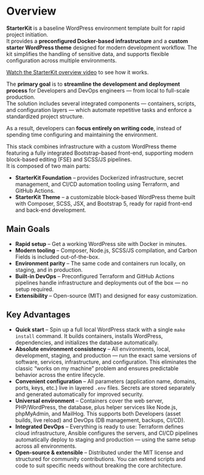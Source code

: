 # Overview

**StarterKit** is a baseline WordPress environment template built for rapid project initiation.  
It provides a **preconfigured Docker-based infrastructure** and a **custom starter WordPress theme** designed for modern development workflow. The kit simplifies the handling of sensitive data, and supports flexible configuration across multiple environments.

[Watch the StarterKit overview video](https://youtu.be/uCQcxhVUsdc) to see how it works.

The **primary goal** is to **streamline the development and deployment process** for Developers and DevOps engineers — from local to full-scale production.  
The solution includes several integrated components — containers, scripts, and configuration layers — which automate repetitive tasks and enforce a standardized project structure.

As a result, developers can **focus entirely on writing code**, instead of spending time configuring and maintaining the environment.

This stack combines infrastructure with a custom WordPress theme featuring a fully integrated Bootstrap-based front-end, supporting modern block-based editing (FSE) and SCSS/JS pipelines.  
It is composed of two main parts:

- **StarterKit Foundation** – provides Dockerized infrastructure, secret management, and CI/CD automation tooling using Terraform, and GitHub Actions.
- **StarterKit Theme** – a customizable block-based WordPress theme built with Composer, SCSS, JSX, and Bootstrap 5, ready for rapid front-end and back-end development.

## Main Goals

- **Rapid setup** – Get a working WordPress site with Docker in minutes.
- **Modern tooling** – Composer, Node.js, SCSS/JS compilation, and Carbon Fields is included out-of-the-box.
- **Environment parity** – The same code and containers run locally, on staging, and in production.
- **Built-in DevOps** – Preconfigured Terraform and GitHub Actions pipelines handle infrastructure and deployments out of the box — no setup required.
- **Extensibility** – Open-source (MIT) and designed for easy customization.

## Key Advantages

- **Quick start** – Spin up a full local WordPress stack with a single `make install` command. It builds containers, installs WordPress, dependencies, and initializes the database automatically.
- **Absolute environment consistency** – All environments, local, development, staging, and production — run the exact same versions of software, services, infrastructure, and configuration. This eliminates the classic “works on my machine” problem and ensures predictable behavior across the entire lifecycle.
- **Convenient configuration** – All parameters (application name, domains, ports, keys, etc.) live in layered `.env` files. Secrets are stored separately and generated automatically for improved security.
- **Universal environment** – Containers cover the web server, PHP/WordPress, the database, plus helper services like Node.js, phpMyAdmin, and MailHog. This supports both Developers (asset builds, live reload) and DevOps (DB management, backups, CI/CD).
- **Integrated DevOps** – Everything is ready to use: Terraform defines cloud infrastructure, Ansible configures the servers, and CI/CD pipelines automatically deploy to staging and production — using the same setup across all environments.
- **Open-source & extensible** – Distributed under the MIT license and structured for community contributions. You can extend scripts and code to suit specific needs without breaking the core architecture.
